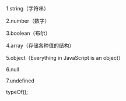 1.string（字符串）

2.number（数字）

3.boolean（布尔）

4.array（存储各种值的结构）

5.object（Everything in JavaScript is an object）

6.null

7.undefined

typeOf\(\);



